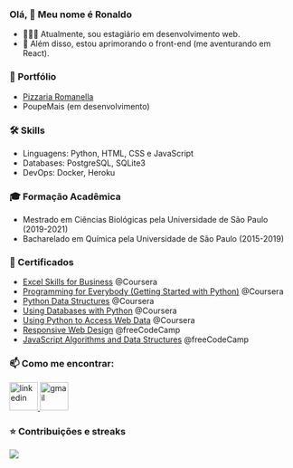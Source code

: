 ### Olá, 👋 Meu nome é Ronaldo
- 👨🏻‍💻 Atualmente, sou estagiário em desenvolvimento web.
- 🔬 Além disso, estou aprimorando o front-end (me aventurando em React).

### 💼 Portfólio
- [Pizzaria Romanella](/pizzaria_romanella.md)
- PoupeMais (em desenvolvimento)

### 🛠️ Skills
- Linguagens: Python, HTML, CSS e JavaScript
- Databases: PostgreSQL, SQLite3
- DevOps: Docker, Heroku

### 🎓 Formação Acadêmica 
- Mestrado em Ciências Biológicas pela Universidade de São Paulo (2019-2021)
- Bacharelado em Química pela Universidade de São Paulo (2015-2019)

### 📜 Certificados 
- [Excel Skills for Business](https://coursera.org/verify/specialization/QYAWU5LEK5WP) @Coursera
- [Programming for Everybody (Getting Started with Python)](https://www.coursera.org/verify/AWLN2CQNGZMD) @Coursera
- [Python Data Structures](https://www.coursera.org/verify/76K5WG9CF4RB) @Coursera
- [Using Databases with Python](https://www.coursera.org/verify/QZR9W64R5YSY) @Coursera
- [Using Python to Access Web Data](https://www.coursera.org/verify/QG9T7H54GTRF) @Coursera
- [Responsive Web Design](https://www.freecodecamp.org/certification/ronaldo_bertolucci/responsive-web-design) @freeCodeCamp
- [JavaScript Algorithms and Data Structures](https://www.freecodecamp.org/certification/ronaldo_bertolucci/javascript-algorithms-and-data-structures) @freeCodeCamp

### 📫 Como me encontrar:
<a href="https://www.linkedin.com/in/ronaldo-bertolucci-junior/">
    <img height="50" src="https://cdn2.iconfinder.com/data/icons/social-icon-3/512/social_style_3_in-306.png" alt='linkedin'/>
</a>
<a href="mailto:ronaldobertoluccijr@gmail.com">
    <img height="50" src="https://cdn1.iconfinder.com/data/icons/google-new-logos-1/32/gmail_new_logo-256.png" alt='gmail'/>
</a>
 
### ⭐ Contribuições e streaks
<img src="https://github-readme-streak-stats.herokuapp.com/?user=ronaldobertolucci&theme=dark"/>
